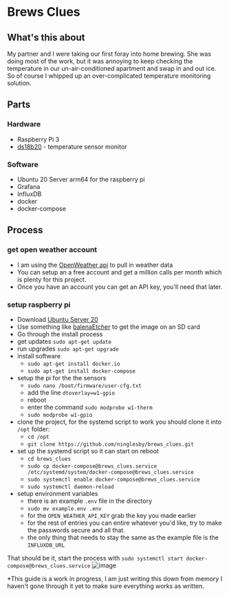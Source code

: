 # Brews Clues

## What's this about

My partner and I were taking our first foray into home brewing. She was doing most of the work, but it was annoying to keep checking the temperature in our un-air-conditioned apartment and swap in and out ice. So of course I whipped up an over-complicated temperature monitoring solution.

## Parts

### Hardware

- Raspberry Pi 3
- [ds18b20](https://www.amazon.com/gp/product/B087JQ6MCP/ref=ppx_yo_dt_b_asin_title_o00_s00?ie=UTF8&psc=1) - temperature sensor monitor

### Software

- Ubuntu 20 Server arm64 for the raspberry pi
- Grafana
- InfluxDB
- docker
- docker-compose

## Process

### get open weather account

- I am using the [OpenWeather api](https://openweathermap.org/api) to pull in weather data
- You can setup an a free account and get a million calls per month which is plenty for this project.
- Once you have an account you can get an API key, you'll need that later.

### setup raspberry pi

- Download [Ubuntu Server 20](https://cdimage.ubuntu.com/releases/20.04.2/release/ubuntu-20.04.2-preinstalled-server-arm64+raspi.img.xz)
- Use something like [balenaEtcher](https://github.com/balena-io/etcher/releases) to get the image on an SD card
- Go through the install process
- get updates `sudo apt-get update`
- run upgrades `sudo apt-get upgrade`
- install software
  - `sudo apt-get install docker.io`
  - `sudo apt-get install docker-compose`
- setup the pi for the the sensors
  - `sudo nano /boot/firmware/user-cfg.txt`
  - add the line `dtoverlay=w1-gpio`
  - reboot
  - enter the command `sudo modprobe w1-therm`
  - `sudo modprobe w1-gpio`
- clone the project, for the systemd script to work you should clone it into `/opt` folder:
  - `cd /opt`
  - `git clone https://github.com/ninglesby/brews_clues.git`
- set up the systemd script so it can start on reboot
  - `cd brews_clues`
  - `sudo cp docker-compose@brews_clues.service /etc/systemd/system/docker-compose@brews_clues.service`
  - `sudo systemctl enable docker-compose@brews_clues.service`
  - `sudo systemctl daemon-reload`
- setup environment variables
  - there is an example `.env` file in the directory
  - `sudo mv example.env .env`
  - for the `OPEN_WEATHER_API_KEY` grab the key you made earlier
  - for the rest of entries you can entire whatever you'd like, try to make the passwords secure and all that.
  - the only thing that needs to stay the same as the example file is the `INFLUXDB_URL`

That should be it, start the process with `sudo systemctl start docker-compose@brews_clues.service`
![image](https://user-images.githubusercontent.com/29129252/129919189-0d3bd94d-b423-4873-95e8-385d1205cc20.png)

*This guide is a work in progress, I am just writing this down from memory I haven't gone through it yet to make sure everything works as written.
